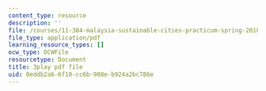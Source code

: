 ```yaml
---
content_type: resource
description: ''
file: /courses/11-384-malaysia-sustainable-cities-practicum-spring-2018/0eddb2a66f10cc6b908eb924a2bc786e_4-adJfyB62s.pdf
file_type: application/pdf
learning_resource_types: []
ocw_type: OCWFile
resourcetype: Document
title: 3play pdf file
uid: 0eddb2a6-6f10-cc6b-908e-b924a2bc786e
---
```

